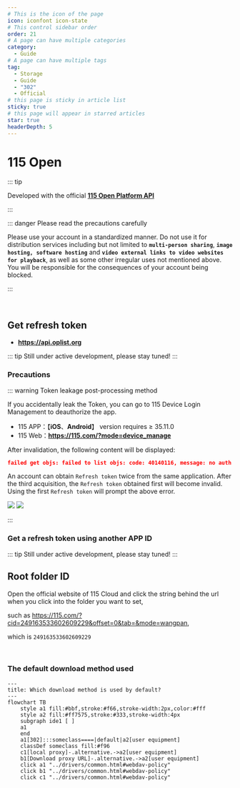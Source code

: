 ```yaml
---
# This is the icon of the page
icon: iconfont icon-state
# This control sidebar order
order: 21
# A page can have multiple categories
category:
  - Guide
# A page can have multiple tags
tag:
  - Storage
  - Guide
  - "302"
  - Official
# this page is sticky in article list
sticky: true
# this page will appear in starred articles
star: true
headerDepth: 5
---
```


# 115 Open

::: tip

Developed with the official [**115 Open Platform API**](https://open.115.com)

:::

::: danger Please read the precautions carefully

Please use your account in a standardized manner. Do not use it for distribution services including but not limited to **`multi-person sharing`**, **`image hosting, software hosting`** and **`video external links to video websites for playback`**, as well as some other irregular uses not mentioned above. You will be responsible for the consequences of your account being blocked.

:::

<br/>



## **Get refresh token**

- **https://api.oplist.org**

::: tip
Still under active development, please stay tuned!
:::

### **Precautions**

::: warning Token leakage post-processing method

If you accidentally leak the Token, you can go to 115 Device Login Management to deauthorize the app.

- 115 APP：【**iOS**、**Android**】 version requires ≥ 35.11.0
- 115 Web：**https://115.com/?mode=device_manage**

After invalidation, the following content will be displayed:

```json
failed get objs: failed to list objs: code: 40140116, message: no auth
```

An account can obtain `Refresh token` twice from the same application. After the third acquisition, the `Refresh token` obtained first will become invalid. Using the first `Refresh token` will prompt the above error.

![](/img/drivers/115/115_auth_b.png#light)
![](/img/drivers/115/115_auth_h.png#dark)

:::



### **Get a refresh token using another APP ID**

::: tip
Still under active development, please stay tuned!
:::

## **Root folder ID**

Open the official website of 115 Cloud and click the string behind the url when you click into the folder you want to set, 

such as <https://115.com/?cid=249163533602609229&offset=0&tab=&mode=wangpan>, 

which is `249163533602609229`



<br/>

### **The default download method used**

```mermaid
---
title: Which download method is used by default?
---
flowchart TB
    style a1 fill:#bbf,stroke:#f66,stroke-width:2px,color:#fff
    style a2 fill:#ff7575,stroke:#333,stroke-width:4px
    subgraph ide1 [ ]
    a1
    end
    a1[302]:::someclass====|default|a2[user equipment]
    classDef someclass fill:#f96
    c1[local proxy]-.alternative.->a2[user equipment]
    b1[Download proxy URL]-.alternative.->a2[user equipment]
    click a1 "../drivers/common.html#webdav-policy"
    click b1 "../drivers/common.html#webdav-policy"
    click c1 "../drivers/common.html#webdav-policy"
```

